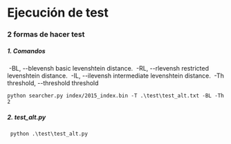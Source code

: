 # Ejecución de test

### 2 formas de hacer test

##### 	1.  Comandos 

​	 -BL, --blevensh       basic levenshtein distance.
​	 -RL, --rlevensh       restricted levenshtein distance.
​	 -IL, --ilevensh       intermediate levenshtein distance.
​	 -Th threshold, --threshold threshold

```shell
python searcher.py index/2015_index.bin -T .\test\test_alt.txt -BL -Th 2
```

##### 	2.  test_alt.py

```shell
 python .\test\test_alt.py            
```

